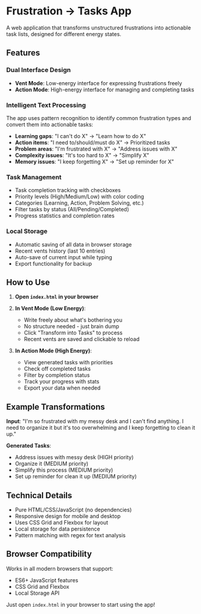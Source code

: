 # Frustration → Tasks App

A web application that transforms unstructured frustrations into actionable task lists, designed for different energy states.

## Features

### Dual Interface Design

- **Vent Mode**: Low-energy interface for expressing frustrations freely
- **Action Mode**: High-energy interface for managing and completing tasks

### Intelligent Text Processing

The app uses pattern recognition to identify common frustration types and convert them into actionable tasks:

- **Learning gaps**: "I can't do X" → "Learn how to do X"
- **Action items**: "I need to/should/must do X" → Prioritized tasks
- **Problem areas**: "I'm frustrated with X" → "Address issues with X"
- **Complexity issues**: "It's too hard to X" → "Simplify X"
- **Memory issues**: "I keep forgetting X" → "Set up reminder for X"

### Task Management

- Task completion tracking with checkboxes
- Priority levels (High/Medium/Low) with color coding
- Categories (Learning, Action, Problem Solving, etc.)
- Filter tasks by status (All/Pending/Completed)
- Progress statistics and completion rates

### Local Storage

- Automatic saving of all data in browser storage
- Recent vents history (last 10 entries)
- Auto-save of current input while typing
- Export functionality for backup

## How to Use

1. **Open `index.html` in your browser**

2. **In Vent Mode (Low Energy)**:

   - Write freely about what's bothering you
   - No structure needed - just brain dump
   - Click "Transform into Tasks" to process
   - Recent vents are saved and clickable to reload

3. **In Action Mode (High Energy)**:
   - View generated tasks with priorities
   - Check off completed tasks
   - Filter by completion status
   - Track your progress with stats
   - Export your data when needed

## Example Transformations

**Input**: "I'm so frustrated with my messy desk and I can't find anything. I need to organize it but it's too overwhelming and I keep forgetting to clean it up."

**Generated Tasks**:

- Address issues with messy desk (HIGH priority)
- Organize it (MEDIUM priority)
- Simplify this process (MEDIUM priority)
- Set up reminder for clean it up (MEDIUM priority)

## Technical Details

- Pure HTML/CSS/JavaScript (no dependencies)
- Responsive design for mobile and desktop
- Uses CSS Grid and Flexbox for layout
- Local storage for data persistence
- Pattern matching with regex for text analysis

## Browser Compatibility

Works in all modern browsers that support:

- ES6+ JavaScript features
- CSS Grid and Flexbox
- Local Storage API

Just open `index.html` in your browser to start using the app!
